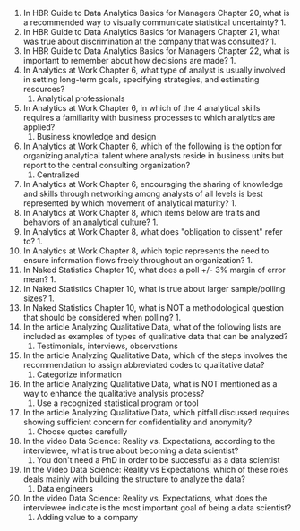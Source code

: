 1. In HBR Guide to Data Analytics Basics for Managers Chapter 20, what is a recommended way to visually communicate statistical uncertainty?
	1. 
2. In HBR Guide to Data Analytics Basics for Managers Chapter 21, what was true about discrimination at the company that was consulted?
	1. 
3. In HBR Guide to Data Analytics Basics for Managers Chapter 22, what is important to remember about how decisions are made?
	1. 
4. In Analytics at Work Chapter 6, what type of analyst is usually involved in setting long-term goals, specifying strategies, and estimating resources?
	1. Analytical professionals
5. In Analytics at Work Chapter 6, in which of the 4 analytical skills requires a familiarity with business processes to which analytics are applied?
	1. Business knowledge and design
6. In Analytics at Work Chapter 6, which of the following is the option for organizing analytical talent where analysts reside in business units but report to the central consulting organization?
	1. Centralized
7. In Analytics at Work Chapter 6, encouraging the sharing of knowledge and skills through networking among analysts of all levels is best represented by which movement of analytical maturity?
	1. 
8. In Analytics at Work Chapter 8, which items below are traits and behaviors of an analytical culture?
	1. 
9. In Analytics at Work Chapter 8, what does "obligation to dissent" refer to?
	1. 
10. In Analytics at Work Chapter 8, which topic represents the need to ensure information flows freely throughout an organization?
	1. 
11. In Naked Statistics Chapter 10, what does a poll +/- 3% margin of error mean?
	1. 
12. In Naked Statistics Chapter 10, what is true about larger sample/polling sizes?
	1. 
13. In Naked Statistics Chapter 10, what is NOT a methodological question that should be considered when polling?
	1. 
14. In the article Analyzing Qualitative Data, what of the following lists are included as examples of types of qualitative data that can be analyzed?
	1. Testimonials, interviews, observations
15. In the article Analyzing Qualitative Data, which of the steps involves the recommendation to assign abbreviated codes to qualitative data?
	1. Categorize information
16. In the article Analyzing Qualitative Data, what is NOT mentioned as a way to enhance the qualitative analysis process?
	1. Use a recognized statistical program or tool
17. In the article Analyzing Qualitative Data, which pitfall discussed requires showing sufficient concern for confidentiality and anonymity?
	1. Choose quotes carefully
18. In the video Data Science: Reality vs. Expectations, according to the interviewee, what is true about becoming a data scientist?
	1. You don't need a PhD in order to be successful as a data scientist
19. In the Video Data Science: Reality vs Expectations, which of these roles deals mainly with building the structure to analyze the data?
	1. Data engineers
20. In the video Data Science: Reality vs. Expectations, what does the interviewee indicate is the most important goal of being a data scientist?
	1. Adding value to a company